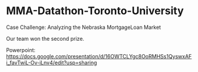 # MMA-Datathon-Toronto-University
Case Challenge: Analyzing the Nebraska MortgageLoan Market

Our team won the second prize.

Powerpoint: https://docs.google.com/presentation/d/16OWTCLYgc8OoRMHSs1QyswxAFi_favTwiL-Ov-iLnv4/edit?usp=sharing
